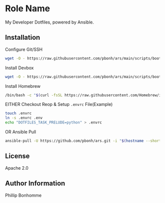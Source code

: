 Role Name
=========

My Developer Dotfiles, powered by Ansible.

Installation
------------

Configure Git/SSH
```bash
wget -O - https://raw.githubusercontent.com/pbonh/ars/main/scripts/bootstrap_gitssh.sh | bash
```

Install Devbox
```bash
wget -O - https://raw.githubusercontent.com/pbonh/ars/main/scripts/bootstrap_devbox.sh | bash
```

Install Homebrew
```bash
/bin/bash -c "$(curl -fsSL https://raw.githubusercontent.com/Homebrew/install/HEAD/install.sh)"
```

EITHER
Checkout Reop & Setup `.envrc` File(Example)
```bash
touch .envrc
ln -s .envrc .env
echo "DOTFILES_TASK_PRELUDE=python" > .envrc
```
OR
Ansible Pull
```bash
ansible-pull -U https://github.com/pbonh/ars.git -i "$(hostname --short),"
```

License
-------

Apache 2.0

Author Information
------------------

Phillip Bonhomme
